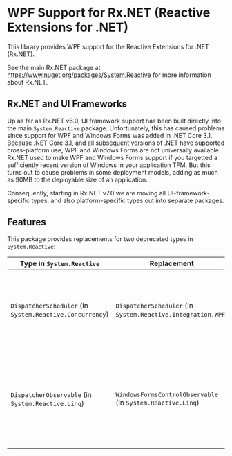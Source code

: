 # WPF Support for Rx.NET (Reactive Extensions for .NET)

This library provides WPF support for the Reactive Extensions for .NET (Rx.NET).

See the main Rx.NET package at https://www.nuget.org/packages/System.Reactive for more information about Rx.NET.

## Rx.NET and UI Frameworks

Up as far as Rx.NET v6.0, UI framework support has been built directly into the main `System.Reactive` package.
Unfortunately, this has caused problems since support for WPF and Windows Forms was added in .NET Core 3.1.
Because .NET Core 3.1, and all subsequent versions of .NET have supported cross-platform use, WPF and Windows
Forms are not universally available. Rx.NET used to make WPF and Windows Forms support if you targetted a
sufficiently recent version of Windows in your application TFM. But this turns out to cause problems in
some deployment models, adding as much as 90MB to the deployable size of an application.

Consequently, starting in Rx.NET v7.0 we are moving all UI-framework-specific types, and also platform-specific
types out into separate packages.

## Features

This package provides replacements for two deprecated types in `System.Reactive`:

|Type in `System.Reactive` | Replacement | Purpose |
|---|---|---|
|`DispatcherScheduler` (in `System.Reactive.Concurrency`) | `DispatcherScheduler` (in `System.Reactive.Integration.WPF`) | Provides a scheduler that schedules work on the UI thread of a WPF application. |
|`DispatcherObservable` (in `System.Reactive.Linq`) | `WindowsFormsControlObservable` (in `System.Reactive.Linq`) | Provides a set of extension methods for scheduling work on the UI thread of a WPF application. |
